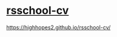# [rsschool-cv](https://highhopes2.github.io/rsschool-cv/cv)
https://highhopes2.github.io/rsschool-cv/

